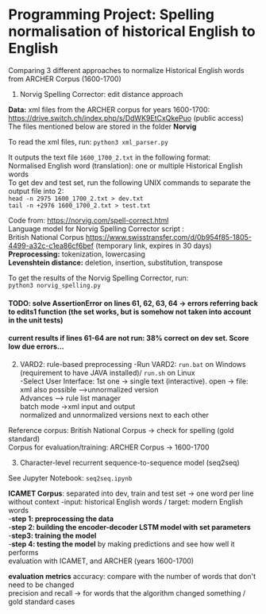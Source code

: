 # Programming Project: Spelling normalisation of historical English to English
Comparing 3 different approaches to normalize Historical English words from ARCHER Corpus (1600-1700)

1. Norvig Spelling Corrector: edit distance approach

**Data:** xml files from the ARCHER corpus for years 1600-1700: \
https://drive.switch.ch/index.php/s/DdWK9EtCxQkePuo (public access) \
The files mentioned below are stored in the folder **Norvig** 

To read the xml files, run:
```python3 xml_parser.py``` 

It outputs the text file ```1600_1700_2.txt``` in the following format: \
Normalised English word (translation): one or multiple Historical English words \
To get dev and test set, run the following UNIX commands to separate the output file into 2: \
```head -n 2975 1600_1700_2.txt > dev.txt``` \
```tail -n +2976 1600_1700_2.txt > test.txt``` 

Code from: https://norvig.com/spell-correct.html \
Language model for Norvig Spelling Corrector script : \
British National Corpus https://www.swisstransfer.com/d/0b954f85-1805-4499-a32c-c1ea86cf6bef (temporary link, expires in 30 days)\
**Preprocessing:**  tokenization, lowercasing \
**Levenshtein distance:** deletion, insertion, substitution, transpose 

To get the results of the Norvig Spelling Corrector, run: \
```python3 norvig_spelling.py``` 

#### TODO: solve AssertionError on lines 61, 62, 63, 64 -> errors referring back to edits1 function (the set works, but is somehow not taken into account in the unit tests)
#### current results if lines 61-64 are not run: 38% correct on dev set. Score low due errors...


2. VARD2: rule-based preprocessing
-Run VARD2: ```run.bat``` on Windows (requirement to have JAVA installed)/ ```run.sh``` on Linux \
-Select User Interface: 1st one -> single text (interactive). open -> file: xml also possible
-->unnormalized version \
Advances --> rule list manager \
batch mode ->xml input and output \
normalized and unnormalized versions next to each other 


Reference corpus: British National Corpus -> check for spelling (gold standard) \
Corpus for evaluation/training: ARCHER Corpus -> 1600-1700 

3. Character-level recurrent sequence-to-sequence model (seq2seq) 

See Jupyter Notebook: ```seq2seq.ipynb```

**ICAMET Corpus**: separated into dev, train and test set -> one word per line without context
-input: historical English words / target: modern English words \
-**step 1: preprocessing the data** \
-**step 2: building the encoder-decoder LSTM model with set parameters** \
-**step3: training the model** \
-**step 4: testing the model** by making predictions and see how well it performs \
evaluation with ICAMET, and ARCHER (years 1600-1700) 

**evaluation metrics**
accuracy: compare with the number of words that don't need to be changed \
precision and recall -> for words that the algorithm changed something / gold standard cases 


